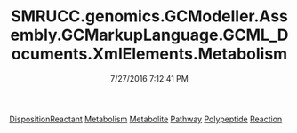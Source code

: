 ﻿---
title: SMRUCC.genomics.GCModeller.Assembly.GCMarkupLanguage.GCML_Documents.XmlElements.Metabolism
date: 7/27/2016 7:12:41 PM
---

[DispositionReactant](T-SMRUCC.genomics.GCModeller.Assembly.GCMarkupLanguage.GCML_Documents.XmlElements.Metabolism.DispositionReactant.html)
[Metabolism](T-SMRUCC.genomics.GCModeller.Assembly.GCMarkupLanguage.GCML_Documents.XmlElements.Metabolism.Metabolism.html)
[Metabolite](T-SMRUCC.genomics.GCModeller.Assembly.GCMarkupLanguage.GCML_Documents.XmlElements.Metabolism.Metabolite.html)
[Pathway](T-SMRUCC.genomics.GCModeller.Assembly.GCMarkupLanguage.GCML_Documents.XmlElements.Metabolism.Pathway.html)
[Polypeptide](T-SMRUCC.genomics.GCModeller.Assembly.GCMarkupLanguage.GCML_Documents.XmlElements.Metabolism.Polypeptide.html)
[Reaction](T-SMRUCC.genomics.GCModeller.Assembly.GCMarkupLanguage.GCML_Documents.XmlElements.Metabolism.Reaction.html)
